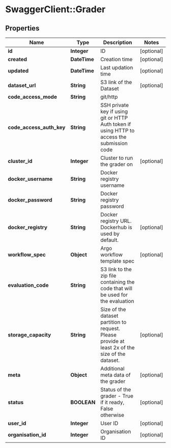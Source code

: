 # SwaggerClient::Grader

## Properties
Name | Type | Description | Notes
------------ | ------------- | ------------- | -------------
**id** | **Integer** | ID | [optional] 
**created** | **DateTime** | Creation time | [optional] 
**updated** | **DateTime** | Last updation time | [optional] 
**dataset_url** | **String** | S3 link of the Dataset | [optional] 
**code_access_mode** | **String** | git/http | 
**code_access_auth_key** | **String** | SSH private key if using git or HTTP Auth token if using HTTP to access the submission code | 
**cluster_id** | **Integer** | Cluster to run the grader on | [optional] 
**docker_username** | **String** | Docker registry username | 
**docker_password** | **String** | Docker registry password | 
**docker_registry** | **String** | Docker registry URL. Dockerhub is used by default. | [optional] 
**workflow_spec** | **Object** | Argo workflow template spec | [optional] 
**evaluation_code** | **String** | S3 link to the zip file containing the code that will be used for the evaluation | 
**storage_capacity** | **String** | Size of the dataset partition to request. Please provide at least 2x of the size of the dataset. | [optional] 
**meta** | **Object** | Additional meta data of the grader | [optional] 
**status** | **BOOLEAN** | Status of the grader - True if it ready, False otherwise | [optional] 
**user_id** | **Integer** | User ID | [optional] 
**organisation_id** | **Integer** | Organisation ID | [optional] 


